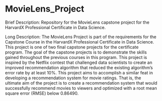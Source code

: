 # MovieLens_Project

Brief Description:
Repository for the MovieLens capstone project for the HarvardX Professional Certificate in Data Science.

Long Description: 
The MovieLens Project is part of the requirements for the Capstone Course in the HarvardX Professional Certificate in Data Science. This project is one of two final capstone projects for the certificate program. The goal of the capstone projects is to demonstrate the skills gained throughout the previous courses in this program. This project is inspired by the Netflix contest that challenged data scientists to create an improved recommendation algorithm that reduced the existing algorithm’s error rate by at least 10%. This project aims to accomplish a similar feat in developing a recommendation system for movie ratings. That is, the ultimate aim of the project is to create a recommendation system that would successfully recommend movies to viewers and optimized with a root mean square error (RMSE) below 0.86490. 

